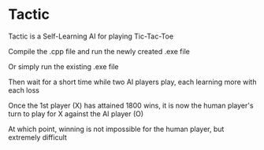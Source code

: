 # Tactic

Tactic is a Self-Learning AI for playing Tic-Tac-Toe

Compile the .cpp file and run the newly created .exe file

Or simply run the existing .exe file

Then wait for a short time while two AI players play, 
each learning more with each loss

Once the 1st player (X) has attained 1800 wins, it is now the human 
player's turn to play for X against the AI player (O)

At which point, winning is not impossible for the human player, 
but extremely difficult